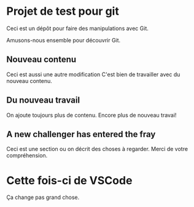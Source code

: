 # Projet de test pour git

Ceci est un dépôt pour faire des manipulations avec Git.

Amusons-nous ensemble pour découvrir Git.

## Nouveau contenu

Ceci est aussi une autre modification
C'est bien de travailler avec du nouveau contenu.

## Du nouveau travail
On ajoute toujours plus de contenu.
Encore plus de nouveau travai!

## A new challenger has entered the fray
Ceci est une section ou on décrit des choses à regarder.
Merci de votre compréhension.

# Cette fois-ci de VSCode
Ça change pas grand chose.
